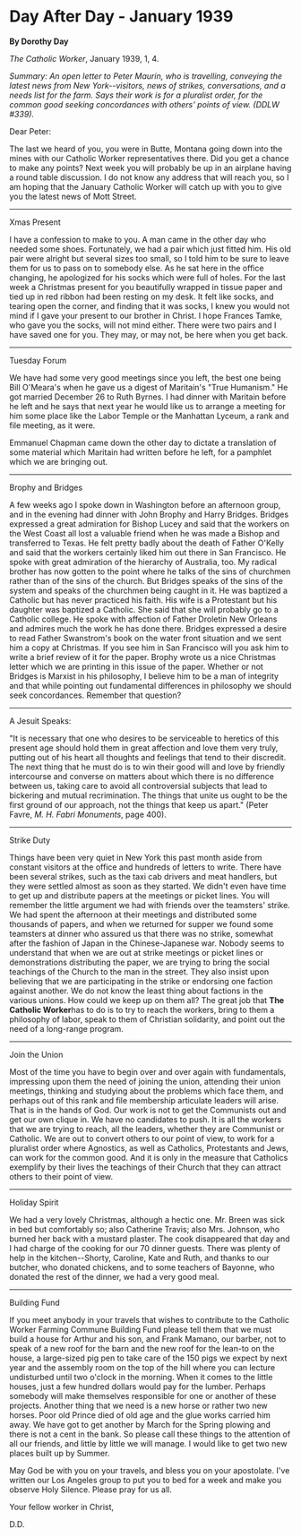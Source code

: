 Day After Day - January 1939
============================

**By Dorothy Day**

*The Catholic Worker*, January 1939, 1, 4.

*Summary: An open letter to Peter Maurin, who is travelling, conveying
the latest news from New York--visitors, news of strikes, conversations,
and a needs list for the farm. Says their work is for a pluralist order,
for the common good seeking concordances with others' points of view.
(DDLW \#339).*

Dear Peter:

The last we heard of you, you were in Butte, Montana going down into the
mines with our Catholic Worker representatives there. Did you get a
chance to make any points? Next week you will probably be up in an
airplane having a round table discussion. I do not know any address that
will reach you, so I am hoping that the January Catholic Worker will
catch up with you to give you the latest news of Mott Street.

****

Xmas Present

I have a confession to make to you. A man came in the other day who
needed some shoes. Fortunately, we had a pair which just fitted him. His
old pair were alright but several sizes too small, so I told him to be
sure to leave them for us to pass on to somebody else. As he sat here in
the office changing, he apologized for his socks which were full of
holes. For the last week a Christmas present for you beautifully wrapped
in tissue paper and tied up in red ribbon had been resting on my desk.
It felt like socks, and tearing open the corner, and finding that it was
socks, I knew you would not mind if I gave your present to our brother
in Christ. I hope Frances Tamke, who gave you the socks, will not mind
either. There were two pairs and I have saved one for you. They may, or
may not, be here when you get back.

****

Tuesday Forum

We have had some very good meetings since you left, the best one being
Bill O'Meara's when he gave us a digest of Maritain's "True Humanism."
He got married December 26 to Ruth Byrnes. I had dinner with Maritain
before he left and he says that next year he would like us to arrange a
meeting for him some place like the Labor Temple or the Manhattan
Lyceum, a rank and file meeting, as it were.

Emmanuel Chapman came down the other day to dictate a translation of
some material which Maritain had written before he left, for a pamphlet
which we are bringing out.

****

Brophy and Bridges

A few weeks ago I spoke down in Washington before an afternoon group,
and in the evening had dinner with John Brophy and Harry Bridges.
Bridges expressed a great admiration for Bishop Lucey and said that the
workers on the West Coast all lost a valuable friend when he was made a
Bishop and transferred to Texas. He felt pretty badly about the death of
Father O'Kelly and said that the workers certainly liked him out there
in San Francisco. He spoke with great admiration of the hierarchy of
Australia, too. My radical brother has now gotten to the point where he
talks of the sins of churchmen rather than of the sins of the church.
But Bridges speaks of the sins of the system and speaks of the churchmen
being caught in it. He was baptized a Catholic but has never practiced
his faith. His wife is a Protestant but his daughter was baptized a
Catholic. She said that she will probably go to a Catholic college. He
spoke with affection of Father Droletin New Orleans and admires much the
work he has done there. Bridges expressed a desire to read Father
Swanstrom's book on the water front situation and we sent him a copy at
Christmas. If you see him in San Francisco will you ask him to write a
brief review of it for the paper. Brophy wrote us a nice Christmas
letter which we are printing in this issue of the paper. Whether or not
Bridges is Marxist in his philosophy, I believe him to be a man of
integrity and that while pointing out fundamental differences in
philosophy we should seek concordances. Remember that question?

****

A Jesuit Speaks:

"It is necessary that one who desires to be serviceable to heretics of
this present age should hold them in great affection and love them very
truly, putting out of his heart all thoughts and feelings that tend to
their discredit. The next thing that he must do is to win their good
will and love by friendly intercourse and converse on matters about
which there is no difference between us, taking care to avoid all
controversial subjects that lead to bickering and mutual recrimination.
The things that unite us ought to be the first ground of our approach,
not the things that keep us apart." (Peter Favre, *M. H. Fabri
Monuments*, page 400).

****

Strike Duty

Things have been very quiet in New York this past month aside from
constant visitors at the office and hundreds of letters to write. There
have been several strikes, such as the taxi cab drivers and meat
handlers, but they were settled almost as soon as they started. We
didn't even have time to get up and distribute papers at the meetings or
picket lines. You will remember the little argument we had with friends
over the teamsters' strike. We had spent the afternoon at their meetings
and distributed some thousands of papers, and when we returned for
supper we found some teamsters at dinner who assured us that there was
no strike, somewhat after the fashion of Japan in the Chinese-Japanese
war. Nobody seems to understand that when we are out at strike meetings
or picket lines or demonstrations distributing the paper, we are trying
to bring the social teachings of the Church to the man in the street.
They also insist upon believing that we are participating in the strike
or endorsing one faction against another. We do not know the least thing
about factions in the various unions. How could we keep up on them all?
The great job that **The Catholic Worker**has to do is to try to reach
the workers, bring to them a philosophy of labor, speak to them of
Christian solidarity, and point out the need of a long-range program.

****

Join the Union

Most of the time you have to begin over and over again with
fundamentals, impressing upon them the need of joining the union,
attending their union meetings, thinking and studying about the problems
which face them, and perhaps out of this rank and file membership
articulate leaders will arise. That is in the hands of God. Our work is
not to get the Communists out and get our own clique in. We have no
candidates to push. It is all the workers that we are trying to reach,
all the leaders, whether they are Communist or Catholic. We are out to
convert others to our point of view, to work for a pluralist order where
Agnostics, as well as Catholics, Protestants and Jews, can work for the
common good. And it is only in the measure that Catholics exemplify by
their lives the teachings of their Church that they can attract others
to their point of view.

****

Holiday Spirit

We had a very lovely Christmas, although a hectic one. Mr. Breen was
sick in bed but comfortably so; also Catherine Travis; also Mrs.
Johnson, who burned her back with a mustard plaster. The cook
disappeared that day and I had charge of the cooking for our 70 dinner
guests. There was plenty of help in the kitchen--Shorty, Caroline, Kate
and Ruth, and thanks to our butcher, who donated chickens, and to some
teachers of Bayonne, who donated the rest of the dinner, we had a very
good meal.

****

Building Fund

If you meet anybody in your travels that wishes to contribute to the
Catholic Worker Farming Commune Building Fund please tell them that we
must build a house for Arthur and his son, and Frank Mamano, our barber,
not to speak of a new roof for the barn and the new roof for the lean-to
on the house, a large-sized pig pen to take care of the 150 pigs we
expect by next year and the assembly room on the top of the hill where
you can lecture undisturbed until two o'clock in the morning. When it
comes to the little houses, just a few hundred dollars would pay for the
lumber. Perhaps somebody will make themselves responsible for one or
another of these projects. Another thing that we need is a new horse or
rather two new horses. Poor old Prince died of old age and the glue
works carried him away. We have got to get another by March for the
Spring plowing and there is not a cent in the bank. So please call these
things to the attention of all our friends, and little by little we will
manage. I would like to get two new places built up by Summer.

May God be with you on your travels, and bless you on your apostolate.
I've written our Los Angeles group to put you to bed for a week and make
you observe Holy Silence. Please pray for us all.

Your fellow worker in Christ,

D.D.
